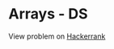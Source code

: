 # Arrays - DS

View problem on [Hackerrank](https://www.hackerrank.com/challenges/arrays-ds/problem)